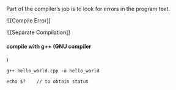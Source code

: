Part of the compiler’s job is to look for errors in the program text.

![[Compile Error]]

![[Separate Compilation]]

#### compile with g++ (GNU compiler
)

```
g++ hello_world.cpp -o hello_world   

echo $?    // to obtain status
```

